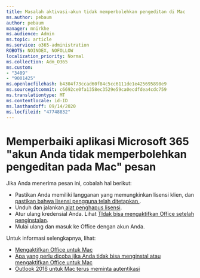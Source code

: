 ```yaml
---
title: Masalah aktivasi-akun tidak memperbolehkan pengeditan di Mac
ms.author: pebaum
author: pebaum
manager: mnirkhe
ms.audience: Admin
ms.topic: article
ms.service: o365-administration
ROBOTS: NOINDEX, NOFOLLOW
localization_priority: Normal
ms.collection: Adm_O365
ms.custom:
- "3409"
- "9001425"
ms.openlocfilehash: b4304f73ccad60f84c5cc6111de1e425695898e9
ms.sourcegitcommit: c6692ce0fa1358ec3529e59ca0ecdfdea4cdc759
ms.translationtype: MT
ms.contentlocale: id-ID
ms.lasthandoff: 09/14/2020
ms.locfileid: "47748832"
---
```

# <a name="fixing-the-microsoft-365-apps-your-account-doesnt-allow-editing-on-a-mac-message"></a>Memperbaiki aplikasi Microsoft 365 "akun Anda tidak memperbolehkan pengeditan pada Mac" pesan

Jika Anda menerima pesan ini, cobalah hal berikut:

- Pastikan Anda memiliki langganan yang memungkinkan lisensi klien, dan [pastikan bahwa lisensi pengguna telah ditetapkan ](https://docs.microsoft.com/microsoft-365/admin/add-users/add-users). 
- Unduh dan jalankan[ alat penghapus lisensi](https://support.office.com/article/how-to-remove-office-license-files-on-a-mac-b032c0f6-a431-4dad-83a9-6b727c03b193).
- Atur ulang kredensial Anda. Lihat [ TIdak bisa mengaktifkan Office setelah penginstalan](https://support.office.com/article/5efba2b4-b1e6-4e5f-bf3c-6ab945d03dea#bkmk_cantactivate).
- Mulai ulang dan masuk ke Office dengan akun Anda.

Untuk informasi selengkapnya, lihat:
- [Mengaktifkan Office untuk Mac](https://support.office.com/article/activate-office-for-mac-7f6646b1-bb14-422a-9ad4-a53410fcefb2)
- [Apa yang perlu dicoba jika Anda tidak bisa menginstal atau mengaktifkan Office untuk Mac](https://support.office.com/article/5efba2b4-b1e6-4e5f-bf3c-6ab945d03dea#picktab=activation)
- [Outlook 2016 untuk Mac terus meminta autentikasi](https://docs.microsoft.com/outlook/troubleshoot/sign-in/repeated-prompts-authentication)